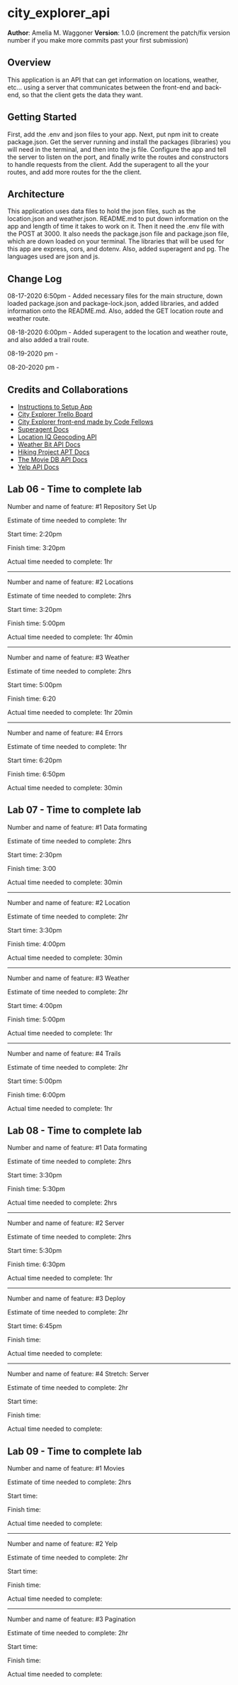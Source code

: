 # city_explorer_api

**Author**: Amelia M. Waggoner
**Version**: 1.0.0 (increment the patch/fix version number if you make more commits past your first submission)

## Overview
<!-- Provide a high level overview of what this application is and why you are building it, beyond the fact that it's an assignment for this class. (i.e. What's your problem domain?) -->
This application is an API that can get information on locations, weather, etc... using a server that communicates between the front-end and back-end, so that the client gets the data they want.

## Getting Started
<!-- What are the steps that a user must take in order to build this app on their own machine and get it running? -->
First, add the .env and json files to your app. Next, put npm init to create package.json. Get the server running and install the packages (libraries) you will need in the terminal, and then into the js file. Configure the app and tell the server to listen on the port, and finally write the routes and constructors to handle requests from the client. Add the superagent to all the your routes, and add more routes for the the client. 

## Architecture
<!-- Provide a detailed description of the application design. What technologies (languages, libraries, etc) you're using, and any other relevant design information. -->
This application uses data files to hold the json files, such as the location.json and weather.json. README.md to put down information on the app and length of time it takes to work on it. Then it need the .env file with the POST at 3000. It also needs the package.json file and package.json file, which are down loaded on your terminal. The libraries that will be used for this app are express, cors, and dotenv. Also, added superagent and pg. The languages used are json and js. 

## Change Log
<!-- Use this area to document the iterative changes made to your application as each feature is successfully implemented. Use time stamps. Here's an examples:

01-01-2001 4:59pm - Application now has a fully-functional express server, with a GET route for the location resource. -->

08-17-2020 6:50pm - Added necessary files for the main structure, down loaded package.json and package-lock.json, added libraries, and added information onto the README.md. Also, added the GET location route and weather route.

08-18-2020 6:00pm - Added superagent to the location and weather route, and also added a trail route.

08-19-2020  pm - 

08-20-2020  pm - 

## Credits and Collaborations
<!-- Give credit (and a link) to other people or resources that helped you build this application. -->
* [Instructions to Setup App](https://codefellows.github.io/code-301-guide/curriculum/class-06/lab/)
* [City Explorer Trello Board](https://trello.com/b/ZmD87LCC)
* [City Explorer front-end made by Code Fellows](https://codefellows.github.io/code-301-guide/curriculum/city-explorer-app/front-end/)
* [Superagent Docs](https://visionmedia.github.io/superagent/)
* [Location IQ Geocoding API](https://locationiq.com/docs#forward-geocoding)
* [Weather Bit API Docs](https://www.weatherbit.io/)
* [Hiking Project APT Docs](https://www.hikingproject.com/data)
* [The Movie DB API Docs](https://developers.themoviedb.org/3/getting-started/introduction)
* [Yelp API Docs](https://www.yelp.com/developers/documentation/v3/business_search)

## Lab 06 - Time to complete lab

Number and name of feature: #1 Repository Set Up

Estimate of time needed to complete: 1hr

Start time: 2:20pm

Finish time: 3:20pm

Actual time needed to complete: 1hr

-------------------------------------------

Number and name of feature: #2 Locations

Estimate of time needed to complete: 2hrs

Start time: 3:20pm

Finish time: 5:00pm

Actual time needed to complete: 1hr 40min

-------------------------------------------

Number and name of feature: #3 Weather

Estimate of time needed to complete: 2hrs

Start time: 5:00pm

Finish time: 6:20

Actual time needed to complete: 1hr 20min

-------------------------------------------

Number and name of feature: #4 Errors

Estimate of time needed to complete: 1hr

Start time: 6:20pm

Finish time: 6:50pm

Actual time needed to complete: 30min

## Lab 07 - Time to complete lab

Number and name of feature: #1 Data formating

Estimate of time needed to complete: 2hrs

Start time: 2:30pm

Finish time: 3:00

Actual time needed to complete: 30min

------------------------------------------

Number and name of feature: #2 Location

Estimate of time needed to complete: 2hr

Start time: 3:30pm

Finish time: 4:00pm

Actual time needed to complete: 30min

----------------------------------------

Number and name of feature: #3 Weather

Estimate of time needed to complete: 2hr

Start time: 4:00pm

Finish time: 5:00pm

Actual time needed to complete: 1hr

----------------------------------------

Number and name of feature: #4 Trails

Estimate of time needed to complete: 2hr

Start time: 5:00pm

Finish time: 6:00pm

Actual time needed to complete: 1hr


## Lab 08 - Time to complete lab

Number and name of feature: #1 Data formating

Estimate of time needed to complete: 2hrs

Start time: 3:30pm

Finish time: 5:30pm

Actual time needed to complete: 2hrs

----------------------------------------------

Number and name of feature: #2 Server

Estimate of time needed to complete: 2hrs

Start time: 5:30pm

Finish time: 6:30pm

Actual time needed to complete: 1hr

----------------------------------------------

Number and name of feature: #3 Deploy

Estimate of time needed to complete: 2hr

Start time: 6:45pm

Finish time: 

Actual time needed to complete: 

-----------------------------------------------

Number and name of feature: #4 Stretch: Server

Estimate of time needed to complete: 2hr

Start time: 

Finish time: 

Actual time needed to complete:


## Lab 09 - Time to complete lab

Number and name of feature: #1 Movies

Estimate of time needed to complete: 2hrs

Start time: 

Finish time: 

Actual time needed to complete: 

----------------------------------------------

Number and name of feature: #2 Yelp

Estimate of time needed to complete: 2hr

Start time: 

Finish time: 

Actual time needed to complete: 

--------------------------------------------

Number and name of feature: #3 Pagination

Estimate of time needed to complete: 2hr

Start time: 

Finish time: 

Actual time needed to complete: